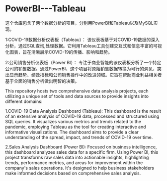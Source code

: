 # PowerBI---Tableau
这个仓库包含了两个数据分析的项目，分别用PowerBI和Tableau以及MySQL实现。

1:COVID-19数据分析仪表板（Tableau）： 该仪表板基于对COVID-19数据的深入分析，通过SQL查询,处理数据。它利用Tableau工具创建交互式和信息丰富的可视化图表，旨在清晰展示COVID-19的传播、影响和趋势。

2:公司销售分析仪表板（Power BI）： 专注于商业智能的该仪表板分析了一个特定公司的销售数据。通过PowerBI，这个项目将原始销售数据转换为可行的洞见，突出显示趋势、绩效指标和公司销售操作中的改进领域。它旨在帮助商业利益相关者基于全面的销售分析做出明智的决策。



This repository hosts two comprehensive data analysis projects, each utilizing a unique set of tools and data sources to provide insights into different domains:

1.COVID-19 Data Analysis Dashboard (Tableau): This dashboard is the result of an extensive analysis of COVID-19 data, processed and structured using SQL queries. It visualizes various metrics and trends related to the pandemic, employing Tableau as the tool for creating interactive and informative visualizations. The dashboard aims to provide a clear understanding of the spread, impact, and trends of COVID-19 over time.

2.Sales Analysis Dashboard (Power BI): Focused on business intelligence, this dashboard analyzes sales data for a specific firm. Using Power BI, this project transforms raw sales data into actionable insights, highlighting trends, performance metrics, and areas for improvement within the company's sales operations. It's designed to help business stakeholders make informed decisions based on comprehensive sales analysis.

